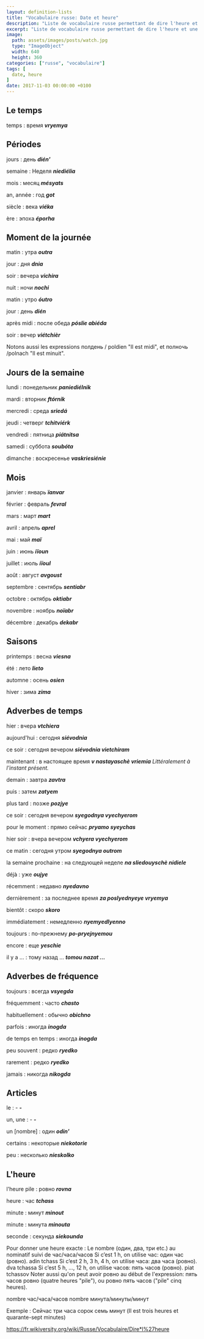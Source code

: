 ```yaml
---
layout: definition-lists
title: "Vocabulaire russe: Date et heure"
description: "Liste de vocabulaire russe permettant de dire l'heure et une date."
excerpt: "Liste de vocabulaire russe permettant de dire l'heure et une date."
image:
  path: assets/images/posts/watch.jpg
  type: "ImageObject"
  width: 640
  height: 360
categories: ["russe", "vocabulaire"]
tags: [
  date, heure
]
date: 2017-11-03 00:00:00 +0100
---
```


## Le temps

temps
: время
*__vryemya__*


## Périodes

jours
: день
*__dién'__*

semaine
: Неделя
*__niediélia__*

mois
: месяц
*__mésyats__*

an, année
: год
*__got__*

siècle
: века
*__viéka__*

ère
: эпоха
*__éporha__*


## Moment de la journée

matin
: утра
*__outra__*

jour
: дня
*__dnia__*

soir
: вечера
*__vichira__*

nuit
: ночи
*__nochi__*

matin
: утро
*__óutro__*

jour
: день
*__dién__*

après midi
: после обеда
*__pósliе abiéda__*

soir
: вечер
*__viétchièr__*



Notons aussi les expressions полдень / poldien "Il est midi", et полночь /polnach "Il est minuit".



## Jours de la semaine

lundi
: понедельник
*__paniediélnik__*

mardi
: вторник
*__ftórnik__*

mercredi
: среда
*__sriedá__*

jeudi
: четверг
*__tchitviérk__*

vendredi
: пятница
*__piátnitsa__*

samedi
: суббота
*__soubóta__*

dimanche
: воскресенье
*__vaskriesiénie__*


## Mois

janvier
: январь
*__ïanvar__*

février
: февраль
*__fevral__*

mars
: март
*__mart__*

avril
: апрель
*__aprel__*

mai
: май
*__maï__*

juin
: июнь
*__iïoun__*

juillet
: июль
*__iïoul__*

août
: август
*__avgoust__*

septembre
: сентябрь
*__sentiabr__*

octobre
: октябрь
*__oktiabr__*

novembre
: ноябрь
*__noïabr__*

décembre
: декабрь
*__dekabr__*


## Saisons

printemps
: весна
*__viesna__*

été
: лето
*__lieto__*

automne
: осень
*__osien__*

hiver
: зима
*__zima__*


## Adverbes de temps

hier
: вчера
*__vtchiera__*

aujourd'hui
: сегодня
*__siévodnia__*

ce soir
: сегодня вечером
*__siévodnia vietchiram__*

maintenant
: в настоящее время
*__v nastayaschè vriemia__  Littéralement à l'instant présent.*

demain
: завтра
*__zavtra__*

puis
: затем
*__zatyem__*

plus tard
: позже
*__pozjye__*

ce soir
: сегодня вечером
*__syegodnya vyechyerom__*

pour le moment
: прямо сейчас
*__pryamo syeychas__*

hier soir
: вчера вечером
*__vchyera vyechyerom__*

ce matin
: сегодня утром
*__syegodnya outrom__*

la semaine prochaine
: на следующей неделе
*__na sliedouyschè nidiele__*

déjà
: уже
*__oujye__*

récemment
: недавно
*__nyedavno__*

dernièrement
: за последнее время
*__za poslyednyeye vryemya__*

bientôt
: скоро
*__skoro__*

immédiatement
: немедленно
*__nyemyedlyenno__*

toujours
: по-прежнему
*__po-pryejnyemou__*

encore
: еще
*__yeschie__*

il y a …
: тому назад …
*__tomou nazat …__*


## Adverbes de fréquence

toujours
: всегда
*__vsyegda__*

fréquemment
: часто
*__chasto__*

habituellement
: обычно
*__obichno__*

parfois
: иногда
*__inogda__*

de temps en temps
: иногда
*__inogda__*

peu souvent
: редко
*__ryedko__*

rarement
: редко
*__ryedko__*

jamais
: никогда
*__nikogda__*


## Articles

le
: -
*__-__*

un, une
: -
*__-__*

un [nombre]
: один
*__odin'__*

certains
: некоторые
*__niekotorie__*

peu
: несколько
*__nieskolko__*



## L'heure

l'heure pile
: ровно
*__rovna__*

heure
: час
*__tchass__*

minute
: минут
*__minout__*

minute
: минута
*__minouta__*

seconde
: секунда
*__siekounda__*

Pour donner une heure exacte : Le nombre (один, два, три etc.) au nominatif suivi de час/часа/часов
Si c’est 1 h, on utilise час: один час (ровно). adin tchass
Si c’est 2 h, 3 h, 4 h, on utilise часа: два часа (ровно). dva tchassa
Si c’est 5 h, ..., 12 h, on utilise часов: пять часов (ровно). piat tchassov
Noter aussi qu'on peut avoir ровно au début de l'expression: пять часов ровно (quatre heures "pile"), ou ровно пять часов ("pile" cinq heures).

nombre час/часа/часов nombre минута/минуты/минут

Exemple : Сейчас три часа сорок семь минут (Il est trois heures et quarante-sept minutes)

<a href="https://fr.wikiversity.org/wiki/Russe/Vocabulaire/Dire*l%27heure">https://fr.wikiversity.org/wiki/Russe/Vocabulaire/Dire*l%27heure</a>
